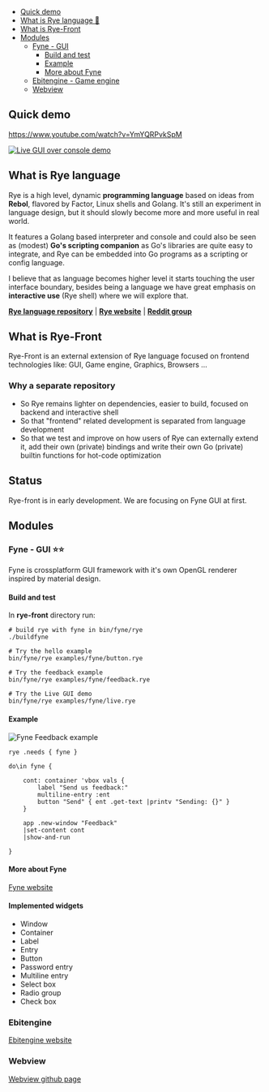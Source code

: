 - [Quick demo](#quick-demo)
- [What is Rye language 🌾](#what-is-rye-language)
- [What is Rye-Front](#what-is-rye-front)
- [Modules](#modules)
  - [Fyne - GUI](#fyne---gui-)
    - [Build and test](#build-and-test)
    - [Example](#example)
    - [More about Fyne](#more-about-fyne)
  - [Ebitengine - Game engine](Ebitengine-game-engine)
  - [Webview](Webview)

## Quick demo

https://www.youtube.com/watch?v=YmYQRPvkSpM

[![Live GUI over console demo](http://img.youtube.com/vi/YmYQRPvkSpM/0.jpg)](http://www.youtube.com/watch?v=QtK8hUPjo5Y "Video Title")

## What is Rye language

Rye is a high level, dynamic **programming language** based on ideas from **Rebol**, flavored by
Factor, Linux shells and Golang. It's still an experiment in language design, but it should slowly become more and
more useful in real world.

It features a Golang based interpreter and console and could also be seen as (modest) **Go's scripting companion** as
Go's libraries are quite easy to integrate, and Rye can be embedded into Go programs as a scripting or config language.

I believe that as language becomes higher level it starts touching the user interface boundary, besides being a language
we have great emphasis on **interactive use** (Rye shell) where we will explore that.

**[Rye language repository](https://github.com/refaktor/rye)** | **[Rye website](https://ryelang.org/)** | **[Reddit group](https://reddit.com/r/ryelang/)**

## What is Rye-Front

Rye-Front is an external extension of Rye language focused on frontend technologies like: GUI, Game engine, Graphics, Browsers ...

### Why a separate repository

 * So Rye remains lighter on dependencies, easier to build, focused on backend and interactive shell
 * So that "frontend" related development is separated from language development
 * So that we test and improve on how users of Rye can externally extend it, add their own (private) bindings and write their own Go (private) builtin functions for hot-code optimization

## Status

Rye-front is in early development. We are focusing on Fyne GUI at first.

## Modules

### Fyne - GUI ⭐⭐

Fyne is crossplatform GUI framework with it's own OpenGL renderer inspired by material design.


#### Build and test

In **rye-front** directory run:

```
# build rye with fyne in bin/fyne/rye
./buildfyne

# Try the hello example
bin/fyne/rye examples/fyne/button.rye

# Try the feedback example
bin/fyne/rye examples/fyne/feedback.rye

# Try the Live GUI demo
bin/fyne/rye examples/fyne/live.rye
```

#### Example

![Fyne Feedback example](https://ryelang.org/rye-fyne-2.png)

```
rye .needs { fyne }

do\in fyne {

	cont: container 'vbox vals {
		label "Send us feedback:"
		multiline-entry :ent
		button "Send" { ent .get-text |printv "Sending: {}" }
	}
	
	app .new-window "Feedback"
	|set-content cont
	|show-and-run

}
```


#### More about Fyne

[Fyne website](https://fyne.io)

#### Implemented widgets


* Window
* Container
* Label
* Entry
* Button
* Password entry
* Multiline entry
* Select box
* Radio group
* Check box

### Ebitengine

[Ebitengine website](https://ebitengine.org)

### Webview

[Webview github page](https://github.com/webview/webview)


